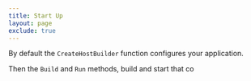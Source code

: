 ```yaml
---
title: Start Up
layout: page
exclude: true
---
```


By default the `CreateHostBuilder` function configures your application.

Then the `Build` and `Run` methods, build and start that co
<!--stackedit_data:
eyJoaXN0b3J5IjpbMTMxNzc3Mjc1Ml19
-->